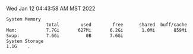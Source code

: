 Wed Jan 12 04:43:58 AM MST 2022
```bash
System Memory
               total        used        free      shared  buff/cache   available
Mem:           7.7Gi       627Mi       6.2Gi       1.0Mi       859Mi       6.8Gi
Swap:          7.6Gi          0B       7.6Gi
System Storage
1.1G	.
```
```bash
